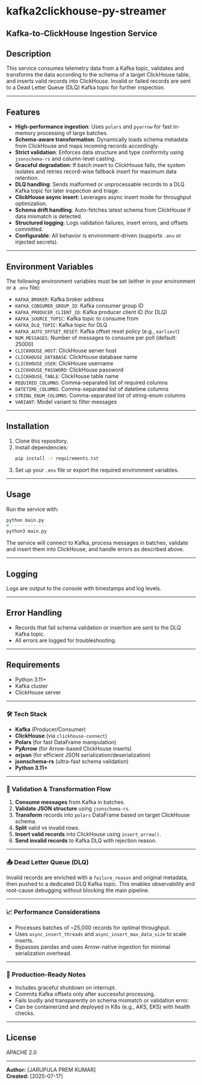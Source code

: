 # kafka2clickhouse-py-streamer
## Kafka-to-ClickHouse Ingestion Service

## Description

This service consumes telemetry data from a Kafka topic, validates and transforms the data according to the schema of a target ClickHouse table, and inserts valid records into ClickHouse. Invalid or failed records are sent to a Dead Letter Queue (DLQ) Kafka topic for further inspection.

---

## Features

- **High-performance ingestion**: Uses `polars` and `pyarrow` for fast in-memory processing of large batches.
- **Schema-aware transformation**: Dynamically loads schema metadata from ClickHouse and maps incoming records accordingly.
- **Strict validation**: Enforces data structure and type conformity using `jsonschema-rs` and column-level casting.
- **Graceful degradation**: If batch insert to ClickHouse fails, the system isolates and retries record-wise fallback insert for maximum data retention.
- **DLQ handling**: Sends malformed or unprocessable records to a DLQ Kafka topic for later inspection and triage.
- **ClickHouse async insert**: Leverages async insert mode for throughput optimization.
- **Schema drift handling**: Auto-fetches latest schema from ClickHouse if data mismatch is detected.
- **Structured logging**: Logs validation failures, insert errors, and offsets committed.
- **Configurable**: All behavior is environment-driven (supports `.env` or injected secrets).

---

## Environment Variables

The following environment variables must be set (either in your environment or a `.env` file):

- `KAFKA_BROKER`: Kafka broker address
- `KAFKA_CONSUMER_GROUP_ID`: Kafka consumer group ID
- `KAFKA_PRODUCER_CLIENT_ID`: Kafka producer client ID (for DLQ)
- `KAFKA_SOURCE_TOPIC`: Kafka topic to consume from
- `KAFKA_DLQ_TOPIC`: Kafka topic for DLQ
- `KAFKA_AUTO_OFFSET_RESET`: Kafka offset reset policy (e.g., `earliest`)
- `NUM_MESSAGES`: Number of messages to consume per poll (default: 25000)
- `CLICKHOUSE_HOST`: ClickHouse server host
- `CLICKHOUSE_DATABASE`: ClickHouse database name
- `CLICKHOUSE_USER`: ClickHouse username
- `CLICKHOUSE_PASSWORD`: ClickHouse password
- `CLICKHOUSE_TABLE`: ClickHouse table name
- `REQUIRED_COLUMNS`: Comma-separated list of required columns 
- `DATETIME_COLUMNS`: Comma-separated list of datetime columns 
- `STRING_ENUM_COLUMNS`: Comma-separated list of string-enum columns 
- `VARIANT`: Model variant to filter messages

---

## Installation

1. Clone this repository.
2. Install dependencies:
    ```sh
    pip install -r requirements.txt
    ```
3. Set up your `.env` file or export the required environment variables.
---

## Usage

Run the service with:

```sh
python main.py 
#-------------- 
python3 main.py
```

The service will connect to Kafka, process messages in batches, validate and insert them into ClickHouse, and handle errors as described above.

---

## Logging

Logs are output to the console with timestamps and log levels.

---

## Error Handling

- Records that fail schema validation or insertion are sent to the DLQ Kafka topic.
- All errors are logged for troubleshooting.

---

## Requirements

- Python 3.11+
- Kafka cluster
- ClickHouse server

---

### 🛠️ Tech Stack

- **Kafka** (Producer/Consumer)
- **ClickHouse** (via `clickhouse-connect`)
- **Polars** (for fast DataFrame manipulation)
- **PyArrow** (for Arrow-based ClickHouse inserts)
- **orjson** (for efficient JSON serialization/deserialization)
- **jsonschema-rs** (ultra-fast schema validation)
- **Python 3.11+**

---

### 🧪 Validation & Transformation Flow

1. **Consume messages** from Kafka in batches.
2. **Validate JSON structure** using `jsonschema-rs`.
3. **Transform** records into `polars` DataFrame based on target ClickHouse schema.
4. **Split** valid vs invalid rows.
5. **Insert valid records** into ClickHouse using `insert_arrow()`.
6. **Send invalid records** to Kafka DLQ with rejection reason.

---

### 📤 Dead Letter Queue (DLQ)

Invalid records are enriched with a `failure_reason` and original metadata, then pushed to a dedicated DLQ Kafka topic. This enables observability and root-cause debugging without blocking the main pipeline.

---

### 📈 Performance Considerations

- Processes batches of ~25,000 records for optimal throughput.
- Uses `async_insert_threads` and `async_insert_max_data_size` to scale inserts.
- Bypasses pandas and uses Arrow-native ingestion for minimal serialization overhead.

---

### 🔐 Production-Ready Notes

- Includes graceful shutdown on interrupt.
- Commits Kafka offsets only after successful processing.
- Fails loudly and transparently on schema mismatch or validation error.
- Can be containerized and deployed in K8s (e.g., AKS, EKS) with health checks.

---

## License

APACHE 2.0

---

**Author:** [JARUPULA PREM KUMAR]  
**Created:** [2025-07-17]
